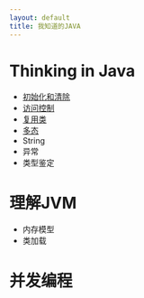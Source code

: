 ```yaml
---
layout: default
title: 我知道的JAVA
---
```


# Thinking in Java
* [初始化和清除](gc.html)
* [访问控制](access_control.html)
* [复用类](reusing.html)
* [多态](polymorphism.html)
* String
* 异常
* 类型鉴定

# 理解JVM
* 内存模型
* 类加载

# 并发编程